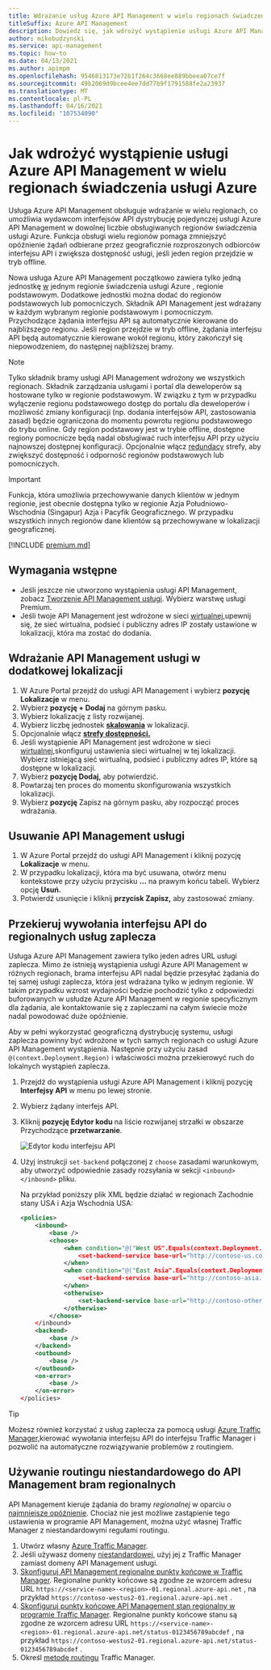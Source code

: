 ```yaml
---
title: Wdrażanie usług Azure API Management w wielu regionach świadczenia usługi Azure
titleSuffix: Azure API Management
description: Dowiedz się, jak wdrożyć wystąpienie usługi Azure API Management Service w wielu regionach platformy Azure.
author: mikebudzynski
ms.service: api-management
ms.topic: how-to
ms.date: 04/13/2021
ms.author: apimpm
ms.openlocfilehash: 9546813173e72b1f264c3668ee889bbeea07ce7f
ms.sourcegitcommit: 49b2069d9bcee4ee7dd77b9f1791588fe2a23937
ms.translationtype: MT
ms.contentlocale: pl-PL
ms.lasthandoff: 04/16/2021
ms.locfileid: "107534090"
---
```

# <a name="how-to-deploy-an-azure-api-management-service-instance-to-multiple-azure-regions"></a>Jak wdrożyć wystąpienie usługi Azure API Management w wielu regionach świadczenia usługi Azure

Usługa Azure API Management obsługuje wdrażanie w wielu regionach, co umożliwia wydawcom interfejsów API dystrybucję pojedynczej usługi Azure API Management w dowolnej liczbie obsługiwanych regionów świadczenia usługi Azure. Funkcja obsługi wielu regionów pomaga zmniejszyć opóźnienie żądań odbierane przez geograficznie rozproszonych odbiorców interfejsu API i zwiększa dostępność usługi, jeśli jeden region przejdzie w tryb offline.

Nowa usługa Azure API Management początkowo zawiera tylko jedną jednostkę [w][unit] jednym regionie świadczenia usługi Azure , regionie podstawowym. Dodatkowe jednostki można dodać do regionów podstawowych lub pomocniczych. Składnik API Management jest wdrażany w każdym wybranym regionie podstawowym i pomocniczym. Przychodzące żądania interfejsu API są automatycznie kierowane do najbliższego regionu. Jeśli region przejdzie w tryb offline, żądania interfejsu API będą automatycznie kierowane wokół regionu, który zakończył się niepowodzeniem, do następnej najbliższej bramy.

> [!NOTE]
> Tylko składnik bramy usługi API Management wdrożony we wszystkich regionach. Składnik zarządzania usługami i portal dla deweloperów są hostowane tylko w regionie podstawowym. W związku z tym w przypadku wyłączenie regionu podstawowego dostęp do portalu dla deweloperów i możliwość zmiany konfiguracji (np. dodania interfejsów API, zastosowania zasad) będzie ograniczona do momentu powrotu regionu podstawowego do trybu online. Gdy region podstawowy jest w trybie offline, dostępne regiony pomocnicze będą nadal obsługiwać ruch interfejsu API przy użyciu najnowszej dostępnej konfiguracji. Opcjonalnie włącz [redundacy](zone-redundancy.md) strefy, aby zwiększyć dostępność i odporność regionów podstawowych lub pomocniczych.

>[!IMPORTANT]
> Funkcja, która umożliwia przechowywanie danych klientów w jednym regionie, jest obecnie dostępna tylko w regionie Azja Południowo-Wschodnia (Singapur) Azja i Pacyfik Geograficznego. W przypadku wszystkich innych regionów dane klientów są przechowywane w lokalizacji geograficznej.

[!INCLUDE [premium.md](../../includes/api-management-availability-premium.md)]


## <a name="prerequisites"></a>Wymagania wstępne

* Jeśli jeszcze nie utworzono wystąpienia usługi API Management, zobacz [Tworzenie API Management usługi](get-started-create-service-instance.md). Wybierz warstwę usługi Premium.
* Jeśli twoje API Management jest wdrożone w sieci [wirtualnej,](api-management-using-with-vnet.md)upewnij się, że sieć wirtualna, podsieć i publiczny adres IP zostały ustawione w lokalizacji, która ma zostać do dodania.

## <a name="deploy-api-management-service-to-an-additional-location"></a><a name="add-region"> </a>Wdrażanie API Management usługi w dodatkowej lokalizacji

1. W Azure Portal przejdź do usługi API Management i wybierz **pozycję Lokalizacje** w menu.
1. Wybierz **pozycję + Dodaj** na górnym pasku.
1. Wybierz lokalizację z listy rozwijanej.
1. Wybierz liczbę jednostek **[skalowania](upgrade-and-scale.md)** w lokalizacji.
1. Opcjonalnie włącz [**strefy dostępności.**](zone-redundancy.md)
1. Jeśli wystąpienie API Management jest wdrożone w sieci [wirtualnej,](api-management-using-with-vnet.md)skonfiguruj ustawienia sieci wirtualnej w tej lokalizacji. Wybierz istniejącą sieć wirtualną, podsieć i publiczny adres IP, które są dostępne w lokalizacji.
1. Wybierz **pozycję Dodaj,** aby potwierdzić.
1. Powtarzaj ten proces do momentu skonfigurowania wszystkich lokalizacji.
1. Wybierz **pozycję** Zapisz na górnym pasku, aby rozpocząć proces wdrażania.

## <a name="delete-an-api-management-service-location"></a><a name="remove-region"> </a>Usuwanie API Management usługi

1. W Azure Portal przejdź do usługi API Management i kliknij pozycję **Lokalizacje** w menu.
2. W przypadku lokalizacji, która ma być usuwana, otwórz menu kontekstowe przy użyciu przycisku **...** na prawym końcu tabeli. Wybierz opcję **Usuń.**
3. Potwierdź usunięcie i kliknij **przycisk Zapisz,** aby zastosować zmiany.

## <a name="route-api-calls-to-regional-backend-services"></a><a name="route-backend"> </a>Przekieruj wywołania interfejsu API do regionalnych usług zaplecza

Usługa Azure API Management zawiera tylko jeden adres URL usługi zaplecza. Mimo że istnieją wystąpienia usługi Azure API Management w różnych regionach, brama interfejsu API nadal będzie przesyłać żądania do tej samej usługi zaplecza, która jest wdrażana tylko w jednym regionie. W takim przypadku wzrost wydajności będzie pochodzić tylko z odpowiedzi buforowanych w usłudze Azure API Management w regionie specyficznym dla żądania, ale kontaktowanie się z zapleczami na całym świecie może nadal powodować duże opóźnienie.

Aby w pełni wykorzystać geograficzną dystrybucję systemu, usługi zaplecza powinny być wdrożone w tych samych regionach co usługi Azure API Management wystąpienia. Następnie przy użyciu zasad `@(context.Deployment.Region)` i właściwości można przekierowyć ruch do lokalnych wystąpień zaplecza.

1. Przejdź do wystąpienia usługi Azure API Management i kliknij pozycję **Interfejsy API** w menu po lewej stronie.
2. Wybierz żądany interfejs API.
3. Kliknij **pozycję Edytor kodu** na liście rozwijanej strzałki w obszarze Przychodzące **przetwarzanie**.

    ![Edytor kodu interfejsu API](./media/api-management-howto-deploy-multi-region/api-management-api-code-editor.png)

4. Użyj instrukcji `set-backend` połączonej z `choose` zasadami warunkowym, aby utworzyć odpowiednie zasady rozsyłania w sekcji `<inbound> </inbound>` pliku.

    Na przykład poniższy plik XML będzie działać w regionach Zachodnie stany USA i Azja Wschodnia USA:

    ```xml
    <policies>
        <inbound>
            <base />
            <choose>
                <when condition="@("West US".Equals(context.Deployment.Region, StringComparison.OrdinalIgnoreCase))">
                    <set-backend-service base-url="http://contoso-us.com/" />
                </when>
                <when condition="@("East Asia".Equals(context.Deployment.Region, StringComparison.OrdinalIgnoreCase))">
                    <set-backend-service base-url="http://contoso-asia.com/" />
                </when>
                <otherwise>
                    <set-backend-service base-url="http://contoso-other.com/" />
                </otherwise>
            </choose>
        </inbound>
        <backend>
            <base />
        </backend>
        <outbound>
            <base />
        </outbound>
        <on-error>
            <base />
        </on-error>
    </policies>
    ```

> [!TIP]
> Możesz również korzystać z usług zaplecza za pomocą usługi [Azure Traffic Manager,](https://azure.microsoft.com/services/traffic-manager/)kierować wywołania interfejsu API do interfejsu Traffic Manager i pozwolić na automatyczne rozwiązywanie problemów z routingiem.

## <a name="use-custom-routing-to-api-management-regional-gateways"></a><a name="custom-routing"> </a>Używanie routingu niestandardowego do API Management bram regionalnych

API Management kieruje żądania do bramy _regionalnej_ w oparciu o [najmniejsze opóźnienie](../traffic-manager/traffic-manager-routing-methods.md#performance). Chociaż nie jest możliwe zastąpienie tego ustawienia w programie API Management, można użyć własnej Traffic Manager z niestandardowymi regułami routingu.

1. Utwórz własny [Azure Traffic Manager](https://azure.microsoft.com/services/traffic-manager/).
1. Jeśli używasz domeny [niestandardowej,](../traffic-manager/traffic-manager-point-internet-domain.md) użyj jej z Traffic Manager zamiast domeny API Management usługi.
1. [Skonfiguruj API Management regionalne punkty końcowe w Traffic Manager](../traffic-manager/traffic-manager-manage-endpoints.md). Regionalne punkty końcowe są zgodne ze wzorcem adresu URL `https://<service-name>-<region>-01.regional.azure-api.net` , na przykład `https://contoso-westus2-01.regional.azure-api.net` .
1. [Skonfiguruj punkty końcowe API Management stan regionalny w programie Traffic Manager](../traffic-manager/traffic-manager-monitoring.md). Regionalne punkty końcowe stanu są zgodne ze wzorcem adresu URL `https://<service-name>-<region>-01.regional.azure-api.net/status-0123456789abcdef` , na przykład `https://contoso-westus2-01.regional.azure-api.net/status-0123456789abcdef` .
1. Określ [metodę routingu](../traffic-manager/traffic-manager-routing-methods.md) Traffic Manager.

[create an api management service instance]: get-started-create-service-instance.md
[get started with azure api management]: get-started-create-service-instance.md
[deploy an api management service instance to a new region]: #add-region
[delete an api management service instance from a region]: #remove-region
[unit]: https://azure.microsoft.com/pricing/details/api-management/
[premium]: https://azure.microsoft.com/pricing/details/api-management/
